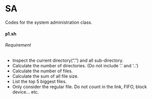 SA
==

Codes for the system administration class.

#### p1.sh
###### Requirement
- Inspect the current directory(“.”) and all sub-directory. 
- Calculate the number of directories. (Do not include ‘.’ and ‘..’)
- Calculate the number of files.
- Calculate the sum of all file size.
- List the top 5 biggest files.
- Only consider the regular file. Do not count in the link, FIFO, block device... etc.
